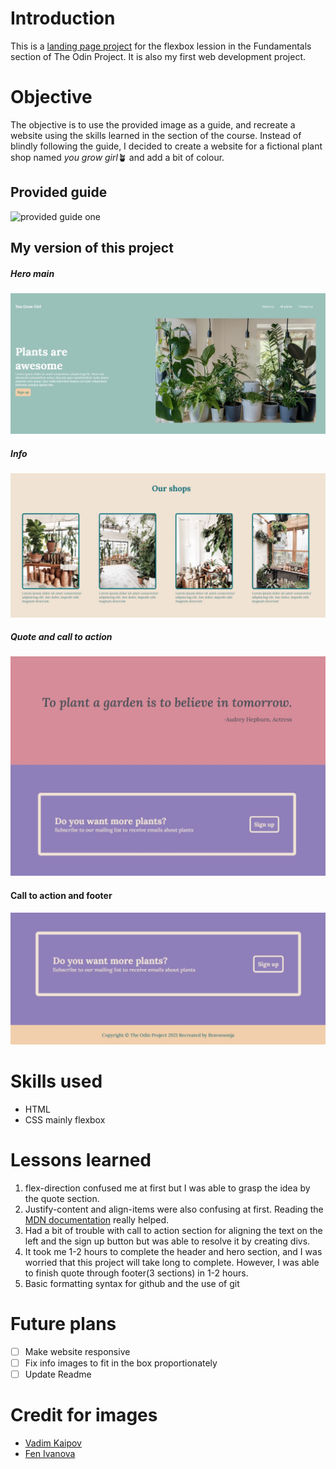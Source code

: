 # Introduction
This is a [landing page project](https://www.theodinproject.com/paths/foundations/courses/foundations/lessons/landing-page) for the flexbox lession in the Fundamentals section of The Odin Project. It is also my first web development project.
# Objective
The objective is to use the provided image as a guide, and recreate a website using the skills learned in the section of the course. Instead of blindly following the guide, I decided to create a website for a fictional plant shop named *you grow girl*🪴 and add a bit of colour. 
## Provided guide
![provided guide one](https://cdn.statically.io/gh/TheOdinProject/curriculum/main/foundations/html_css/project/odin-project.png)
## My version of this project
##### Hero main
![hero main](screenshots/hero.jpg)
##### Info
![info](screenshots/info.jpg)
##### Quote and call to action
![quoteandcta](https://github.com/bravoosonja/yougrowgirl/blob/21f76c4278a6186cf3f0cb70f9640320667f8c88/screenshots/quote%20and%20cta.jpg)
#### Call to action and footer
![ctaandfooter](https://github.com/bravoosonja/yougrowgirl/blob/56adba590d835d1591bc2ada27eba3200f7e69bf/screenshots/cta%20and%20footer.jpg)
# Skills used
- HTML
- CSS mainly flexbox
# Lessons learned
1. flex-direction confused me at first but I was able to grasp the idea by the quote section. 
2. Justify-content and align-items were also confusing at first. Reading the [MDN documentation](https://developer.mozilla.org/en-US/docs/Web/CSS/CSS_Flexible_Box_Layout/Aligning_Items_in_a_Flex_Container) really helped.  
3. Had a bit of trouble with call to action section for aligning the text on the left and the sign up button but was able to resolve it by creating divs.  
4. It took me 1-2 hours to complete the header and hero section, and I was worried that this project will take long to complete. However, I was able to finish quote through footer(3 sections) in 1-2 hours.
5. Basic formatting syntax for github and the use of git
# Future plans
- [ ] Make website responsive
- [ ] Fix info images to fit in the box proportionately 
- [ ] Update Readme
# Credit for images
- [Vadim Kaipov](https://unsplash.com/@vadimkaipov)
- [Fen Ivanova](https://unsplash.com/@fenivanova)


